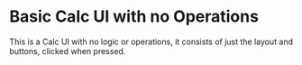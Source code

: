 # Basic Calc UI with no Operations
This is a Calc UI with no logic or operations, it consists of just the layout and buttons, clicked when pressed.
